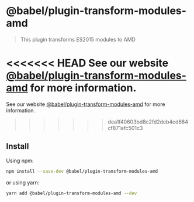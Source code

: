 # @babel/plugin-transform-modules-amd

> This plugin transforms ES2015 modules to AMD

<<<<<<< HEAD
See our website [@babel/plugin-transform-modules-amd](https://babeljs.io/docs/en/next/babel-plugin-transform-modules-amd.html) for more information.
=======
See our website [@babel/plugin-transform-modules-amd](https://babeljs.io/docs/en/babel-plugin-transform-modules-amd) for more information.
>>>>>>> dea1f40603bd8c2fd2deb4cd684cf871afc501c3

## Install

Using npm:

```sh
npm install --save-dev @babel/plugin-transform-modules-amd
```

or using yarn:

```sh
yarn add @babel/plugin-transform-modules-amd --dev
```
